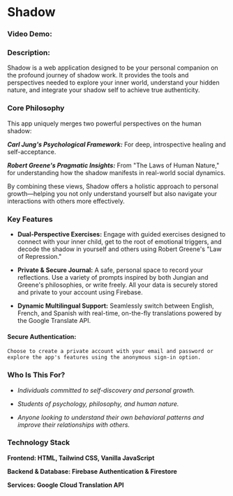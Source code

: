 # Shadow
### Video Demo:  <URL HERE>
### Description:
Shadow is a web application designed to be your personal companion on the profound journey of shadow work. It provides the tools and perspectives needed to explore your inner world, understand your hidden nature, and integrate your shadow self to achieve true authenticity.

### Core Philosophy
This app uniquely merges two powerful perspectives on the human shadow:

 **_Carl Jung's Psychological Framework:_**
     For deep, introspective healing and self-acceptance.

 **_Robert Greene's Pragmatic Insights:_** 
    From "The Laws of Human Nature," for understanding how the shadow manifests in real-world social dynamics.

By combining these views, Shadow offers a holistic approach to personal growth—helping you not only understand yourself but also navigate your interactions with others more effectively.

### Key Features
* **Dual-Perspective Exercises:** Engage with guided exercises designed to connect with your inner child, get to the root of emotional triggers, and decode the shadow in yourself and others using Robert Greene's "Law of Repression."

* **Private & Secure Journal:** 
A safe, personal space to record your reflections. Use a variety of prompts inspired by both Jungian and Greene's philosophies, or write freely. All your data is securely stored and private to your account using Firebase.

* **Dynamic Multilingual Support:** Seamlessly switch between English, French, and Spanish with real-time, on-the-fly translations powered by the Google Translate API.

#### Secure Authentication: 
    Choose to create a private account with your email and password or explore the app's features using the anonymous sign-in option.

### Who Is This For?
* _Individuals committed to self-discovery and personal growth._

* _Students of psychology, philosophy, and human nature._

* _Anyone looking to understand their own behavioral patterns and improve their relationships with others._

### Technology Stack
 **Frontend: HTML, Tailwind CSS, Vanilla JavaScript**

 **Backend & Database: Firebase Authentication & Firestore**

 **Services: Google Cloud Translation API**